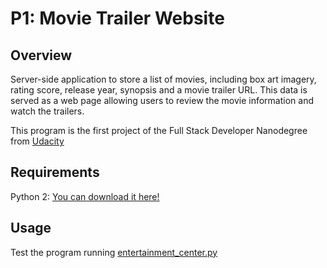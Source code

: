 # P1: Movie Trailer Website

## Overview

Server-side application to store a list of movies, including box art imagery, rating score, release year, synopsis and a movie trailer URL. This data is served as a web page allowing users to review the movie information and watch the trailers.

This program is the first project of the Full Stack Developer Nanodegree from [Udacity](https://www.udacity.com/)


## Requirements

Python 2: [You can download it here!](https://www.python.org/downloads/)


## Usage 

Test the program running [entertainment_center.py](entertainment_center.py)

